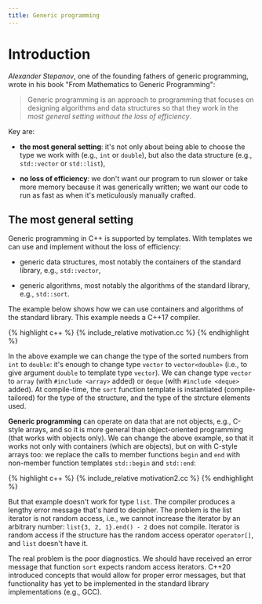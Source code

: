```yaml
---
title: Generic programming
---
```


# Introduction

*Alexander Stepanov*, one of the founding fathers of generic
programming, wrote in his book "From Mathematics to Generic
Programming":

> Generic programming is an approach to programming that focuses on
> designing algorithms and data structures so that they work in the
> *most general setting without the loss of efficiency*.

Key are:

* **the most general setting**: it's not only about being able to
  choose the type we work with (e.g., `int` or `double`), but also the
  data structure (e.g., `std::vector` or `std::list`),

* **no loss of efficiency**: we don't want our program to run slower
  or take more memory because it was generically written; we want our
  code to run as fast as when it's meticulously manually crafted.

## The most general setting

Generic programming in C++ is supported by templates.  With templates
we can use and implement without the loss of efficiency:

* generic data structures, most notably the containers of the standard
  library, e.g., `std::vector`,

* generic algorithms, most notably the algorithms of the standard
  library, e.g., `std::sort`.

The example below shows how we can use containers and algorithms of
the standard library.  This example needs a C++17 compiler.

{% highlight c++ %}
{% include_relative motivation.cc %}
{% endhighlight %}

In the above example we can change the type of the sorted numbers from
`int` to `double`: it's enough to change type `vector` to
`vector<double>` (i.e., to give argument `double` to template type
`vector`).  We can change type `vector` to `array` (with `#include
<array>` added) or `deque` (with `#include <deque>` added).  At
compile-time, the `sort` function template is instantiated
(compile-tailored) for the type of the structure, and the type of the
strcture elements used.

**Generic programming** can operate on data that are not objects,
e.g., C-style arrays, and so it is more general than object-oriented
programming (that works with objects only).  We can change the above
example, so that it works not only with containers (which are
objects), but on with C-style arrays too: we replace the calls to
member functions `begin` and `end` with non-member function templates
`std::begin` and `std::end`:

{% highlight c++ %}
{% include_relative motivation2.cc %}
{% endhighlight %}

But that example doesn't work for type `list`.  The compiler produces
a lengthy error message that's hard to decipher.  The problem is the
list iterator is not random access, i.e., we cannot increase the
iterator by an arbitrary number: `list{3, 2, 1}.end() - 2` does not
compile.  Iterator is random access if the structure has the random
access operator `operator[]`, and `list` doesn't have it.

The real problem is the poor diagnostics.  We should have received an
error message that function `sort` expects random access iterators.
C++20 introduced concepts that would allow for proper error messages,
but that functionality has yet to be implemented in the standard
library implementations (e.g., GCC).

<!-- LocalWords: lvalue lvalues rvalue -->
